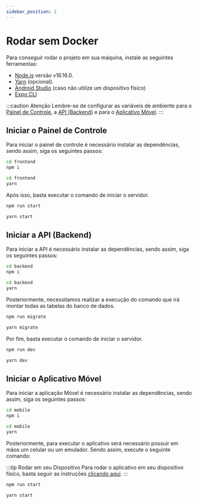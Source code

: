 ```yaml
---
sidebar_position: 2
---
```


# Rodar sem Docker

Para conseguir rodar o projeto em sua máquina, instale as seguintes ferramentas:

- [Node.js](https://nodejs.org/en/) versão v16.16.0.
- [Yarn](https://classic.yarnpkg.com/lang/en/docs/install/#debian-stable) (opcional).
- [Android Studio](https://developer.android.com/studio/install?hl=pt-br) (caso não utilize um dispositivo físico)
- [Expo CLI](https://docs.expo.dev/workflow/expo-cli/)

:::caution Atenção
Lembre-se de configurar as variáveis de ambiente para o [Painel de Controle](../environment_variables/frontend.md), a [API (Backend)](../environment_variables/backend.md) e para o [Aplicativo Móvel](./../environment_variables/mobile.md).
:::

## Iniciar o Painel de Controle

Para iniciar o painel de controle é necessário instalar as dependências, sendo assim, siga os seguintes passos:

```bash title="npm"
cd frontend
npm i
```

```bash title="yarn"
cd frontend
yarn
```

Após isso, basta executar o comando de iniciar o servidor.

```bash title="npm"
npm run start
```

```bash title="yarn"
yarn start
```

## Iniciar a API (Backend)

Para iniciar a API é necessário instalar as dependências, sendo assim, siga os seguintes passos:

```bash title="npm"
cd backend
npm i
```

```bash title="yarn"
cd backend
yarn
```

Posteriormente, necessitamos realizar a execução do comando que irá montar todas as tabelas do banco de dados.

```bash title="npm"
npm run migrate
```

```bash title="yarn"
yarn migrate
```

Por fim, basta executar o comando de iniciar o servidor.

```bash title="npm"
npm run dev
```

```bash title="yarn"
yarn dev
```

## Iniciar o Aplicativo Móvel

Para iniciar a aplicação Móvel é necessário instalar as dependências, sendo assim, siga os seguintes passos:

```bash title="npm"
cd mobile
npm i
```

```bash title="yarn"
cd mobile
yarn
```

Posteriormente, para executar o aplicativo será necessário possuir em mãos um celular ou um emulador. Sendo assim, execute o seguinte comando:

:::tip Rodar em seu Dispositivo
Para rodar o aplicativo em seu dispositivo físico, basta seguir as instruções [clicando aqui](https://docs.expo.dev/guides/testing-on-devices/).
:::

```bash title="npm"
npm run start
```

```bash title="yarn"
yarn start
```

<!-- ## Como realizar o `build` do Painel de Controle?

Para obter os arquivos necessários para colocar o Painel de Controle em produção, basta executar os seguintes comandos:

```bash title="npm"
cd frontend
npm run build
```

```bash title="yarn"
cd frontend
yarn build
```

## Como executar a API em modo de produção?

Para executar o servidor _backend_ em modo produção, basta executar os seguintes comandos:

```bash title="npm"
cd backend
npm run prod
```

```bash title="yarn"
cd backend
yarn prod
``` -->
